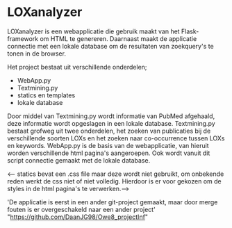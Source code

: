 # LOXanalyzer

LOXanalyzer is een webapplicatie die gebruik maakt van het Flask-framework om HTML te genereren.
Daarnaast maakt de applicatie connectie met een lokale database om de resultaten van zoekquery's te tonen in de browser.

Het project bestaat uit verschillende onderdelen;
- WebApp.py
- Textmining.py
- statics en templates
- lokale database

Door middel van Textmining.py wordt informatie van PubMed afgehaald, deze informatie wordt opgeslagen in een lokale database.
Textmining.py bestaat grofweg uit twee onderdelen, het zoeken van publicaties bij de verschillende soorten LOXs en het zoeken naar co-occurrence tussen LOXs en keywords.
WebApp.py is de basis van de webapplicatie, van hieruit worden verschillende html pagina's aangeroepen. Ook wordt vanuit dit script connectie gemaakt met de lokale database.

<-- statics bevat een .css file maar deze wordt niet gebruikt, om onbekende reden werkt de css niet of niet volledig. Hierdoor is er voor gekozen om de styles in de html pagina's te verwerken.-->

'De applicatie is eerst in een ander git-project gemaakt, maar door merge fouten is er overgeschakeld naar een ander project'
"https://github.com/DaanJG98/Owe8_projectInf"
